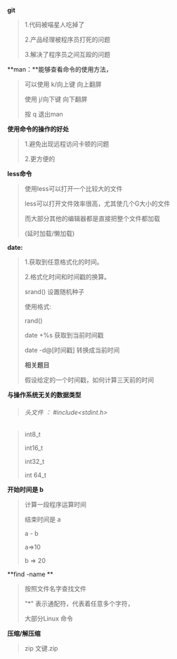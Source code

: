 

**git**

> 1.代码被喵星人吃掉了
>
> 2.产品经理被程序员打死的问题
>
> 3.解决了程序员之间互殴的问题

**man：**能够查看命令的使用方法，

> 可以使用 k/向上键    向上翻屏
>
> 使用         j/向下键     向下翻屏
>
> 按  q    退出man

**使用命令的操作的好处**

> 1.避免出现远程访问卡顿的问题
>
> 2.更方便的

**less命令**

> 使用less可以打开一个比较大的文件
>
> less可以打开文件效率很高，尤其使几个G大小的文件
>
> 而大部分其他的编辑器都是直接把整个文件都加载
>
> (延时加载/懒加载)

**date:**

> 1.获取到任意格式化的时间。
>
> 2.格式化时间和时间戳的换算。
>
> srand()  设置随机种子
>
> 使用格式:
>
> rand()     
>
> date  +%s      获取到当前时间戳
>
> date -d@[时间戳] 转换成当前时间
>
> **相关题目**
>
> 假设给定的一个时间戳，如何计算三天前的时间



**与操作系统无关的数据类型**

> ###### 头文件 ： #include<stdint.h>

> int8_t
>
> int16_t
>
> int32_t
>
> int 64_t

**开始时间是  b**

> 计算一段程序运算时间
>
> 结束时间是  a
>
> a - b
>
> a=>10
>
> b =>  20

**find -name **

> 按照文件名字查找文件 
>
> "*" 表示通配符，代表着任意多个字符，
>
> 大部分Linux 命令

**压缩/解压缩**

>zip 文键.zip

